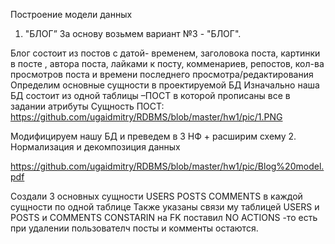 
    
Построение модели данных
1. "БЛОГ”
За основу возьмем вариант №3 - "БЛОГ". 

Блог состоит из постов с  датой- временем, заголовока поста, картинки в посте , автора поста, лайками к посту, комменариев, репостов, кол-ва просмотров поста и времени последнего просмотра/редактирования
Определим основные сущности в проектируемой БД
Изначально наша БД состоит из одной таблицы –ПОСТ в которой прописаны все в задании атрибуты
Сущность ПОСТ:
https://github.com/ugaidmitry/RDBMS/blob/master/hw1/pic/1.PNG


Модифицируем нашу БД и преведем в 3 НФ + расширим схему
2. Нормализация и декомпозиция данных

https://github.com/ugaidmitry/RDBMS/blob/master/hw1/pic/Blog%20model.pdf

Создали 3 основных сущности
USERS
POSTS
COMMENTS
в каждой сущности по одной таблице
Также указаны связи му таблицей USERS и POSTS и COMMENTS
CONSTARIN на FK поставил NO ACTIONS -то есть при удалении пользователч посты и комменты остаются.
